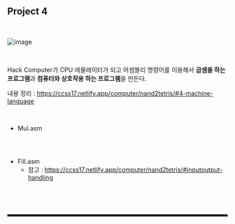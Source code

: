 ## Project 4

<br>

![image](https://user-images.githubusercontent.com/52172169/208603151-72a08c21-51ba-406a-9179-7c6e0b706dbb.png)

<br>

Hack Computer가 CPU 에뮬레이터가 되고 어셈블리 명령어를 이용해서 **곱셈을 하는 프로그램**과 **컴퓨터와 상호작용 하는 프로그램**을 만든다.

내용 정리 : https://ccss17.netlify.app/computer/nand2tetris/#4-machine-language

<br>

+ Mul.asm

```asm

```

<br>

+ Fill.asm
  + 참고 : https://ccss17.netlify.app/computer/nand2tetris/#inputoutput-handling 

```asm

```

<br><br>
<hr style="border: 2px solid;">
<br><br>
